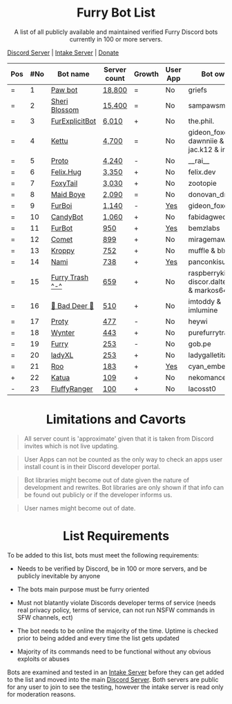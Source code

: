 <h1 align="center">Furry Bot List</h1>

<p align="center">A list of all publicly available and maintained verified Furry Discord bots currently in 100 or more servers. </p>

[Discord Server] | [Intake Server] | [Donate](https://foxo.gay/donate)


| Pos | #No | Bot name | Server count | Growth | User App | Bot owner | Bot lib
| --- | --- | -------- | -------------| ----- | ----- | ----------- | ---------- |
| = | 1 | [Paw bot] | [18,800](https://discord.com/oauth2/authorize?client_id=663823539672973353&scope=applications.commands%20bot) | = | No | griefs | Custom
| = | 2 | [Sheri Blossom] | [15,400](https://discord.com/oauth2/authorize?client_id=911836896429232148&scope=applications.commands%20bot) | = | No | sampawsmith | Discord.py
| = | 3 | [FurExplicitBot] | [6,010](https://discord.com/oauth2/authorize?=&client_id=534828939198070824&scope=applications.commands%20bot) | + | No | the.phil. | Discord.js
| = | 4 | [Kettu] | [4,700](https://discord.com/oauth2/authorize?client_id=667131062941384757&scope=applications.commands%20bot) | = | No | gideon_foxo & dawnniie & jac.k12 & index.ts | Custom
| = | 5 | [Proto] | [4,240](https://discord.com/oauth2/authorize?client_id=724601984241369100&scope=applications.commands%20bot) | - | No | \_\_rai__ | Discord.net
| = | 6 | [Felix.Hug] | [3,350](https://discord.com/oauth2/authorize?client_id=950449870647492658&scope=applications.commands%20bot) | + | No | felix.dev | Discord.py
| = | 7 | [FoxyTail] | [3,030](https://discord.com/oauth2/authorize?client_id=716682147749953616&scope=applications.commands%20bot) | + | No | zootopie | Unknown
| = | 8 | [Maid Boye] | [2,090](https://discord.com/oauth2/authorize?client_id=879918811791388705&scope=applications.commands%20bot) | = | No | donovan_dmc | Eris
| = | 9 | [FurBoi] | [1,140](https://discord.com/oauth2/authorize?client_id=990695577547333734&scope=applications.commands%20bot) | - | [Yes](https://discord.com/oauth2/authorize?client_id=990695577547333734&scope=applications.commands&integration_type=1) | gideon_foxo | Discord.js
| = | 10 | [CandyBot] | [1,060](https://discord.com/oauth2/authorize?client_id=989439821380476990&scope=applications.commands%20bot) | + | No | fabidagwec | Unknown
| = | 11 | [FurBot] | [950](https://discord.com/oauth2/authorize?client_id=716259432878702633&scope=applications.commands%20bot) | + | [Yes](https://discord.com/oauth2/authorize?client_id=716259432878702633&scope=applications.commands&integration_type=1) | bemzlabs | Discord.py
| = | 12 | [Comet] | [899](https://discord.com/oauth2/authorize?client_id=678719240290828289&scope=applications.commands%20bot) | + | No | miragemaws | Unknown
| = | 13 | [Kroppy] | [752](https://discord.com/oauth2/authorize?client_id=875974356633788436&scope=applications.commands%20bot) | + | No | muffle & blxxded | NextCord 
| = | 14 | [Nami] | [738](https://discord.com/oauth2/authorize?client_id=747612596982513724&scope=applications.commands%20bot) | + | [Yes](https://discord.com/oauth2/authorize?client_id=747612596982513724&scope=applications.commands&integration_type=1) | panconkisu | Unknown
| = | 15 | [Furry Trash ^-^] | [659](https://discord.com/oauth2/authorize?client_id=417900655601254420&scope=applications.commands%20bot) | + | No | raspberrykitty1 & discor.dalternative & markos6439 | Discord.py
| = | 16 | [🐾 Bad Deer 🐾] | [510](https://discord.com/oauth2/authorize?client_id=879514717612310558&scope=applications.commands%20bot) | + | No | imtoddy & imlumine | BDScript & AOI.js
| = | 17 | [Proty] | [477](https://discord.com/oauth2/authorize?client_id=1169730126402039890&scope=applications.commands%20bot) | - | No | heywi | Unknown
| = | 18 | [Wynter] | [443](https://discord.com/oauth2/authorize?client_id=548269826020343809&scope=applications.commands%20bot) | + | No | purefurrytrash | Discord.js
| = | 19 | [Furry] | [253](https://discord.com/oauth2/authorize?client_id=1256087992829739059&scope=applications.commands%20bot) | - | No | gob.pe | Discord.js
| = | 20 | [ladyXL] | [253](https://discord.com/oauth2/authorize?client_id=987571118690955294&scope=applications.commands%20bot) | + | No | ladygalletita | Discord.js
| = | 21 | [Roo] | [183](https://discord.com/oauth2/authorize?client_id=675609879083483136&scope=applications.commands%20bot) | + | [Yes](https://discord.com/oauth2/authorize?client_id=675609879083483136&scope=applications.commands&integration_type=1) | cyan_emberfox | Unknown
| + | 22 | [Katua] | [109](https://discord.com/oauth2/authorize?client_id=1251191594757914644&scope=applications.commands%20bot) | + | No | nekomancer0 | Unknown
| - | 23 | [FluffyRanger] | [100](https://discord.com/oauth2/authorize?client_id=1018122677526994964&scope=applications.commands%20bot) | + | No | lacosst0 | Pycord



<h1 align="center">Limitations and Cavorts</h1>

> All server count is 'approximate' given that it is taken from Discord invites which is not live updating.

> User Apps can not be counted as the only way to check an apps user install count is in their Discord developer portal.

> Bot libraries might become out of date given the nature of development and rewrites. Bot libraries are only shown if that info can be found out publicly or if the developer informs us.

> User names might become out of date.

<h1 align="center">List Requirements</h1>

To be added to this list, bots must meet the following requirements:

- Needs to be verified by Discord, be in 100 or more servers, and be publicly inevitable by anyone

- The bots main purpose must be furry oriented

- Must not blatantly violate Discords developer terms of service (needs real privacy policy, terms of service, can not run NSFW commands in SFW channels, ect)

- The bot needs to be online the majority of the time. Uptime is checked prior to being added and every time the list gets updated

- Majority of its commands need to be functional without any obvious exploits or abuses

Bots are examined and tested in an [Intake Server] before they can get added to the list and moved into the main [Discord Server]. Both servers are public for any user to join to see the testing, however the intake server is read only for moderation reasons.


<!-- Markdown Links -->

[Discord Server]:https://discord.gg/c4q5GMN2n4
[Intake Server]:https://discord.gg/dTKfYRmk4W

[Sheri Blossom]:https://discord.bots.gg/bots/911836896429232148
[Paw bot]:https://discord.bots.gg/bots/663823539672973353
[Kettu]:https://discord.bots.gg/bots/667131062941384757
[Nyx]:https://discord.com/application-directory/600206352916414464
[FurExplicitBot]:https://discord.bots.gg/bots/534828939198070824
[Proto]:https://discord.bots.gg/bots/724601984241369100
[Maid Boye]:https://top.gg/bot/879918811791388705
[Nami]:https://top.gg/bot/747612596982513724
[OwO Bot]:https://top.gg/bot/517201738646945803
[Furry Trash ^-^]:https://top.gg/bot/417900655601254420
[BOOPER]:https://discord.bots.gg/bots/759083323275608096
[Frostbyte]:https://top.gg/bot/732233716604076075
[FurBot]:https://top.gg/bot/716259432878702633
[Felix.Hug]:https://top.gg/bot/950449870647492658
[Wynter]:https://discords.com/bots/bot/548269826020343809
[KitsuneBot]:https://discord.bots.gg/bots/738229595626668102
[ProtoByte]:https://top.gg/bot/877347193328111666
[EPRO]:https://top.gg/bot/823554361397215294
[KarinaTwo]:https://top.gg/bot/793530706319114261
[HavenBot]:https://top.gg/bot/688494367807111234
[Skyyo]:https://discord.bots.gg/bots/877928677109817404
[Protogenchik]:https://discords.com/bots/bot/890645772557746206
[FurBoi]:https://top.gg/bot/990695577547333734
[🐾 Bad Deer 🐾]:https://top.gg/bot/879514717612310558
[Mr. Zorua]:https://top.gg/bot/735733344494682124
[Comet]:https://discord.com/users/678719240290828289
[Isi_AvaliBot]:https://top.gg/bot/876515016143147110
[Kroppy]:https://top.gg/bot/875974356633788436
[Colin]:https://discord-botlist.eu/bots/956589806622756894
[Roo]:https://discordbotlist.com/bots/roo-bot
[ladyXL]:https://top.gg/bot/987571118690955294
[CandyBot]:https://top.gg/bot/989439821380476990
[FluffyRanger]:https://discordbotlist.com/bots/fluffyranger
[Felix.AI]:https://discord.com/application-directory/1139632229044199444
[Artifacts]:https://top.gg/user/2368333624209309696
[FluffBoost]:https://discord.com/application-directory/1152416549261561856
[FoxyTail]:https://top.gg/bot/716682147749953616
[Furry]:https://discord.com/application-directory/1256087992829739059
[Katua]:https://discord.com/application-directory/1251191594757914644
[Proty]:https://top.gg/bot/1169730126402039890
